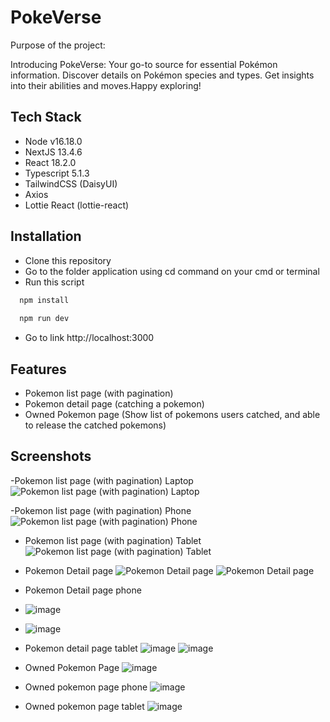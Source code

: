 
# PokeVerse
Purpose of the project:

Introducing PokeVerse: Your go-to source for essential Pokémon information. Discover details on Pokémon species and types. Get insights into their abilities and moves.Happy exploring! 


## Tech Stack

- Node v16.18.0
- NextJS 13.4.6
- React 18.2.0
- Typescript 5.1.3
- TailwindCSS (DaisyUI)
- Axios
- Lottie React (lottie-react)



## Installation
- Clone this repository
- Go to the folder application using cd command on your cmd or terminal
- Run this script
```bash
  npm install
  
  npm run dev

```
- Go to link http://localhost:3000
    
## Features

- Pokemon list page (with pagination)
- Pokemon detail page (catching a pokemon)
- Owned Pokemon page (Show list of pokemons users catched, and able to release the catched pokemons)

## Screenshots
-Pokemon list page (with pagination) Laptop
![Pokemon list page (with pagination) Laptop](https://github.com/alaqsaka/PokeVerse/assets/40936981/2527cea7-9669-4da5-83ba-4b7d63150289)

-Pokemon list page (with pagination) Phone
![Pokemon list page (with pagination) Phone](https://github.com/alaqsaka/PokeVerse/assets/40936981/8d70fbf9-373a-42e5-b414-b542a429631f)

- Pokemon list page (with pagination) Tablet
![Pokemon list page (with pagination) Tablet](https://github.com/alaqsaka/PokeVerse/assets/40936981/2080e473-481f-4a0d-9202-4d4e7208019a)

- Pokemon Detail page
![Pokemon Detail page](https://github.com/alaqsaka/PokeVerse/assets/40936981/caa14704-cfff-40ba-a949-f0ee9eb21af2)
![Pokemon Detail page](https://github.com/alaqsaka/PokeVerse/assets/40936981/ffbeec44-38bb-4a39-869e-dd7ed4688943)

- Pokemon Detail page phone
- ![image](https://github.com/alaqsaka/PokeVerse/assets/40936981/5f792a3d-0438-4699-bed4-bf499ffc9718)
- ![image](https://github.com/alaqsaka/PokeVerse/assets/40936981/51bcec0c-1d9f-486a-a0b9-32354ce7f9cd)

- Pokemon detail page tablet
![image](https://github.com/alaqsaka/PokeVerse/assets/40936981/120f0905-90e5-4ce2-8e9e-4193ec29e0a7)
![image](https://github.com/alaqsaka/PokeVerse/assets/40936981/82efe5a7-e61c-4a7b-aa29-91c64ec9a8e0)


- Owned Pokemon Page
![image](https://github.com/alaqsaka/PokeVerse/assets/40936981/724adc10-f492-4179-8370-3057dcfa5767)

- Owned pokemon page phone
![image](https://github.com/alaqsaka/PokeVerse/assets/40936981/dff9a7fc-7709-4bef-b5ca-99157cf75488)

- Owned pokemon page tablet
![image](https://github.com/alaqsaka/PokeVerse/assets/40936981/5610b348-0034-4fed-823c-ba40b0d7eed3)
